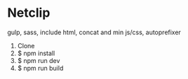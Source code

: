 # Netclip
gulp, sass, include html, concat and min js/css, autoprefixer

1) Clone
2) $ npm install
3) $ npm run dev
4) $ npm run build
